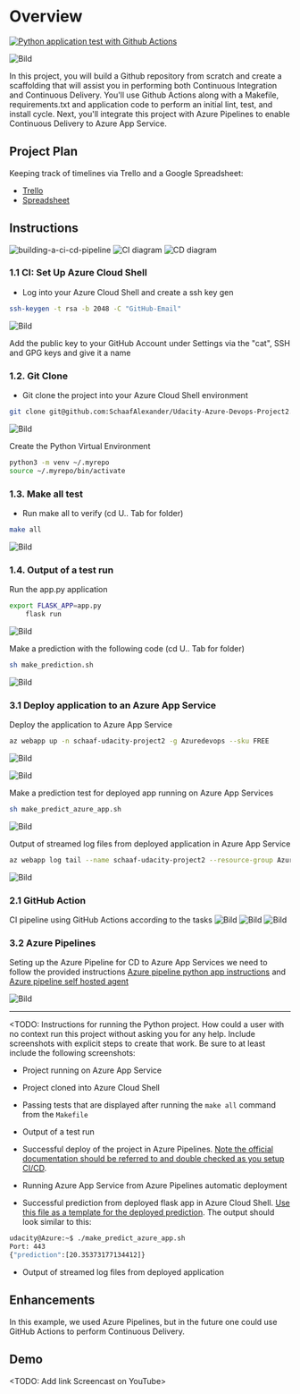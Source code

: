 # Overview

[![Python application test with Github Actions](https://github.com/SchaafAlexander/Udacity-Azure-Devops-Project2/actions/workflows/pythonapp.yml/badge.svg)](https://github.com/SchaafAlexander/Udacity-Azure-Devops-Project2/actions/workflows/pythonapp.yml)

![Bild](./Screenshots/Tasks/2-CI-Configure-GitHub-Actions/4-Status.png)

In this project, you will build a Github repository from scratch and create a scaffolding that will assist you in performing both Continuous Integration and Continuous Delivery. You'll use Github Actions along with a Makefile, requirements.txt and application code to perform an initial lint, test, and install cycle. Next, you'll integrate this project with Azure Pipelines to enable Continuous Delivery to Azure App Service.

## Project Plan
Keeping track of timelines via Trello and a Google Spreadsheet:

* [Trello](https://trello.com/invite/b/67f24e0d64e6d99e7c25a2bc/ATTI9374d937d54a8dffae2bf323b6a9f9f77CCBF536/udacity-devops-project2)
* [Spreadsheet](https://docs.google.com/spreadsheets/d/1ANMOdretgMMkiOAh9I9MfvVI8GQpek04MBkQ5Y5fP28/edit?usp=sharing)

## Instructions

![building-a-ci-cd-pipeline](./Screenshots/Readme/building-a-ci-cd-pipeline.png)
![CI diagram](./Screenshots/Readme/ci-diagram.png)
![CD diagram](./Screenshots/Readme/cd-diagram.png)

### 1.1	CI: Set Up Azure Cloud Shell
- Log into your Azure Cloud Shell and create a ssh key gen

```bash
ssh-keygen -t rsa -b 2048 -C "GitHub-Email"
```
![Bild](./Screenshots/Tasks/1-CI-Set-Up-Azure-Cloud-Shell/1-SSH-Keygen.png)

Add the public key to your GitHub Account under Settings via the "cat", SSH and GPG keys and give it a name

### 1.2.	Git Clone
- Git clone the project into your Azure Cloud Shell environment
```bash
git clone git@github.com:SchaafAlexander/Udacity-Azure-Devops-Project2.git
```
![Bild](./Screenshots/Tasks/1-CI-Set-Up-Azure-Cloud-Shell/2-Git-Clone.png)

Create the Python Virtual Environment
```bash
python3 -m venv ~/.myrepo
source ~/.myrepo/bin/activate
```

### 1.3.	Make all test
- Run make all to verify (cd U.. Tab for folder)
```bash
make all
```
![Bild](./Screenshots/Tasks/1-CI-Set-Up-Azure-Cloud-Shell/3-Make-all-test.png)

### 1.4.	Output of a test run
Run the app.py application
```bash
export FLASK_APP=app.py
	flask run
```
![Bild](./Screenshots/Tasks/1-CI-Set-Up-Azure-Cloud-Shell/4-App-py.png)

Make a prediction with the following code (cd U.. Tab for folder)
```bash
sh make_prediction.sh
```
![Bild](./Screenshots/Tasks/1-CI-Set-Up-Azure-Cloud-Shell/5-Prediction.png)

### 3.1 	Deploy application to an Azure App Service
Deploy the application to Azure App Service
```bash
az webapp up -n schaaf-udacity-project2 -g Azuredevops --sku FREE
```

![Bild](./Screenshots/Tasks/3-Continious-Delivery-on-Azure/1-AZ-Webapp.png)


![Bild](./Screenshots/Tasks/3-Continious-Delivery-on-Azure/2-AZ-Webapp-URL.png)


Make a prediction test for deployed app running on Azure App Services
```bash
sh make_predict_azure_app.sh
```

![Bild](./Screenshots/Tasks/3-Continious-Delivery-on-Azure/3-AZ-Webapp-URL-Prediction.png)

Output of streamed log files from deployed application in Azure App Service 
```bash
az webapp log tail --name schaaf-udacity-project2 --resource-group Azuredevops
```

![Bild](./Screenshots/Tasks/3-Continious-Delivery-on-Azure/4-log.png)

### 2.1	GitHub Action
CI pipeline using GitHub Actions according to the tasks
![Bild](./Screenshots/Tasks/2-CI-Configure-GitHub-Actions/1-GitHub-Actions-Build.png)
![Bild](./Screenshots/Tasks/2-CI-Configure-GitHub-Actions/2-GitHub-Actions-Build.png)
![Bild](./Screenshots/Tasks/2-CI-Configure-GitHub-Actions/3-GitHub-Actions-Build-README.png)

### 3.2	Azure Pipelines
Seting up the Azure Pipeline for  CD to Azure App Services we need to follow the provided instructions [Azure pipeline python app instructions](https://docs.microsoft.com/en-us/azure/devops/pipelines/ecosystems/python-webapp?view=azure-devops) and [Azure pipeline self hosted agent](https://learn.microsoft.com/en-us/azure/devops/pipelines/agents/linux-agent?view=azure-devops)

![Bild](./Screenshots/Tasks/3-Continious-Delivery-on-Azure/5-Pipeline.png)

-----

<TODO:  Instructions for running the Python project.  How could a user with no context run this project without asking you for any help.  Include screenshots with explicit steps to create that work. Be sure to at least include the following screenshots:

* Project running on Azure App Service

* Project cloned into Azure Cloud Shell

* Passing tests that are displayed after running the `make all` command from the `Makefile`

* Output of a test run

* Successful deploy of the project in Azure Pipelines.  [Note the official documentation should be referred to and double checked as you setup CI/CD](https://docs.microsoft.com/en-us/azure/devops/pipelines/ecosystems/python-webapp?view=azure-devops).

* Running Azure App Service from Azure Pipelines automatic deployment

* Successful prediction from deployed flask app in Azure Cloud Shell.  [Use this file as a template for the deployed prediction](https://github.com/udacity/nd082-Azure-Cloud-DevOps-Starter-Code/blob/master/C2-AgileDevelopmentwithAzure/project/starter_files/flask-sklearn/make_predict_azure_app.sh).
The output should look similar to this:

```bash
udacity@Azure:~$ ./make_predict_azure_app.sh
Port: 443
{"prediction":[20.35373177134412]}
```

* Output of streamed log files from deployed application

> 

## Enhancements

In this example, we used Azure Pipelines, but in the future one could use GitHub Actions to perform Continuous Delivery.

## Demo 

<TODO: Add link Screencast on YouTube>


